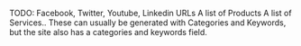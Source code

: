 TODO:
Facebook, Twitter, Youtube, Linkedin URLs
A list of Products
A list of Services.. These can usually be generated with Categories and Keywords, but the site also has a categories and keywords field. 


